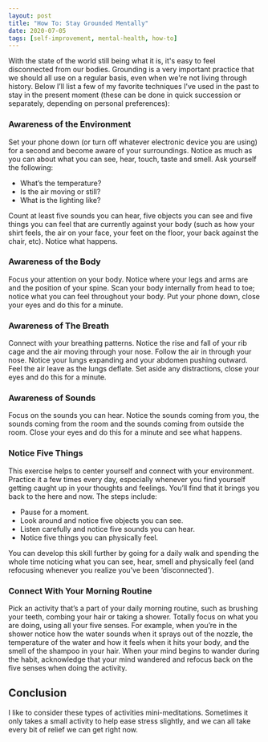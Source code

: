 ```yaml
---
layout: post
title: "How To: Stay Grounded Mentally"
date: 2020-07-05
tags: [self-improvement, mental-health, how-to] 
---
```


With the state of the world still being what it is, it's easy to feel disconnected from our bodies. Grounding is a very important practice that we should all use on a regular basis, even when we're not living through history. Below I’ll list a few of my favorite techniques I've used in the past to stay in the present moment (these can be done in quick succession or separately, depending on personal preferences):

### Awareness of the Environment

Set your phone down (or turn off whatever electronic device you are using) for a second and become aware of your surroundings. Notice as much as you can about what you can see, hear, touch, taste and smell. Ask yourself the following:
* What’s the temperature?
* Is the air moving or still?
* What is the lighting like?

Count at least five sounds you can hear, five objects you can see and five things you can feel that are currently against your body (such as how your shirt feels, the air on your face, your feet on the floor, your back against the chair, etc). Notice what happens.

 ### Awareness of the Body

Focus your attention on your body. Notice where your legs and arms are and the position of your spine. Scan your body internally from head to toe; notice what you can feel throughout your body. Put your phone down, close your eyes and do this for a minute.

### Awareness of The Breath

Connect with your breathing patterns. Notice the rise and fall of your rib cage and the air moving through your nose. Follow the air in through your nose. Notice your lungs expanding and your abdomen pushing outward. Feel the air leave as the lungs deflate. Set aside any distractions, close your eyes and do this for a minute.

### Awareness of Sounds

Focus on the sounds you can hear. Notice the sounds coming from you, the sounds coming from the room and the sounds coming from outside the room. Close your eyes and do this for a minute and see what happens.

### Notice Five Things

This exercise helps to center yourself and connect with your environment. Practice it a few times every day, especially whenever you find yourself getting caught up in your thoughts and feelings. You’ll find that it brings you back to the here and now. The steps include:

* Pause for a moment.
* Look around and notice five objects you can see.
* Listen carefully and notice five sounds you can hear.
* Notice five things you can physically feel.

You can develop this skill further by going for a daily walk and spending the whole time noticing what you can see, hear, smell and physically feel (and refocusing whenever you realize you’ve been ‘disconnected’).

### Connect With Your Morning Routine

Pick an activity that’s a part of your daily morning routine, such as brushing your teeth, combing your hair or taking a shower. Totally focus on what you are doing, using all your five senses. For example, when you’re in the shower notice how the water sounds when it sprays out of the nozzle, the temperature of the water and how it feels when it hits your body, and the smell of the shampoo in your hair. When your mind begins to wander during the habit, acknowledge that your mind wandered and refocus back on the five senses when doing the activity.

## Conclusion

I like to consider these types of activities mini-meditations. Sometimes it only takes a small activity to help ease stress slightly, and we can all take every bit of relief we can get right now. 
